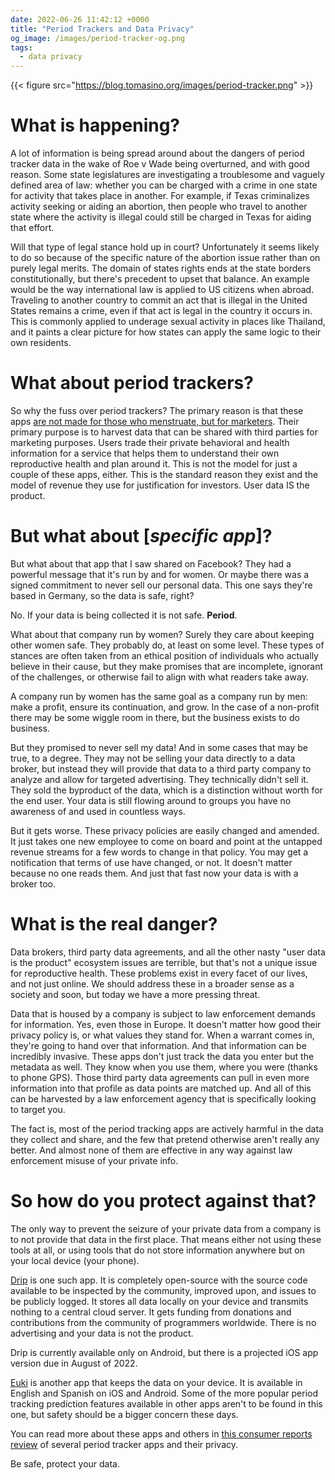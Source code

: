 ```yaml
---
date: 2022-06-26 11:42:12 +0000
title: "Period Trackers and Data Privacy"
og_image: /images/period-tracker-og.png
tags:
  - data privacy
---
```


{{< figure src="https://blog.tomasino.org/images/period-tracker.png" >}}

# What is happening?

A lot of information is being spread around about the dangers of period tracker
data in the wake of Roe v Wade being overturned, and with good reason. Some
state legislatures are investigating a troublesome and vaguely defined area of
law: whether you can be charged with a crime in one state for activity that
takes place in another. For example, if Texas criminalizes activity seeking or
aiding an abortion, then people who travel to another state where the activity
is illegal could still be charged in Texas for aiding that effort.

Will that type of legal stance hold up in court? Unfortunately it seems likely
to do so because of the specific nature of the abortion issue rather than on
purely legal merits. The domain of states rights ends at the state borders
constitutionally, but there's precedent to upset that balance. An example would
be the way international law is applied to US citizens when abroad. Traveling to
another country to commit an act that is illegal in the United States remains a
crime, even if that act is legal in the country it occurs in. This is commonly
applied to underage sexual activity in places like Thailand, and it paints a
clear picture for how states can apply the same logic to their own residents.

# What about period trackers?

So why the fuss over period trackers? The primary reason is that these apps [are
not made for those who menstruate, but for
marketers](https://www.vox.com/the-goods/2018/11/13/18079458/menstrual-tracking-surveillance-glow-clue-apple-health).
Their primary purpose is to harvest data that can be shared with third parties
for marketing purposes. Users trade their private behavioral and health
information for a service that helps them to understand their own reproductive
health and plan around it. This is not the model for just a couple of these
apps, either. This is the standard reason they exist and the model of revenue
they use for justification for investors. User data IS the product.

# But what about [*specific app*]?

But what about that app that I saw shared on Facebook? They had a powerful
message that it's run by and for women. Or maybe there was a signed commitment
to never sell our personal data. This one says they're based in Germany, so the
data is safe, right?

No. If your data is being collected it is not safe. **Period**.

What about that company run by women? Surely they care about keeping other
women safe. They probably do, at least on some level. These types of stances are
often taken from an ethical position of individuals who actually believe in
their cause, but they make promises that are incomplete, ignorant of the
challenges, or otherwise fail to align with what readers take away.

A company run by women has the same goal as a company run by men: make a profit,
ensure its continuation, and grow. In the case of a non-profit there may be some
wiggle room in there, but the business exists to do business.

But they promised to never sell my data! And in some cases that may be true, to
a degree. They may not be selling your data directly to a data broker, but
instead they will provide that data to a third party company to analyze and
allow for targeted advertising. They technically didn't sell it. They sold the
byproduct of the data, which is a distinction without worth for the end user.
Your data is still flowing around to groups you have no awareness of and used in
countless ways.

But it gets worse. These privacy policies are easily changed and amended. It
just takes one new employee to come on board and point at the untapped revenue
streams for a few words to change in that policy. You may get a notification
that terms of use have changed, or not. It doesn't matter because no one reads
them. And just that fast now your data is with a broker too.

# What is the real danger?

Data brokers, third party data agreements, and all the other nasty "user data is
the product" ecosystem issues are terrible, but that's not a unique issue for
reproductive health. These problems exist in every facet of our lives, and not
just online. We should address these in a broader sense as a society and soon,
but today we have a more pressing threat.

Data that is housed by a company is subject to law enforcement demands for
information. Yes, even those in Europe. It doesn't matter how good their privacy
policy is, or what values they stand for. When a warrant comes in, they're going
to hand over that information. And that information can be incredibly invasive.
These apps don't just track the data you enter but the metadata as well. They
know when you use them, where you were (thanks to phone GPS). Those third party
data agreements can pull in even more information into that profile as data
points are matched up. And all of this can be harvested by a law enforcement
agency that is specifically looking to target you.

The fact is, most of the period tracking apps are actively harmful in the data
they collect and share, and the few that pretend otherwise aren't really any
better. And almost none of them are effective in any way against law enforcement
misuse of your private info.

# So how do you protect against that?

The only way to prevent the seizure of your private data from a company is to
not provide that data in the first place. That means either not using these
tools at all, or using tools that do not store information anywhere but on your
local device (your phone).

[Drip](https://bloodyhealth.gitlab.io/) is one such app. It is completely
open-source with the source code available to be inspected by the community,
improved upon, and issues to be publicly logged. It stores all data locally on
your device and transmits nothing to a central cloud server. It gets funding
from donations and contributions from the community of programmers worldwide.
There is no advertising and your data is not the product.

Drip is currently available only on Android, but there is a projected iOS app
version due in August of 2022.

[Euki](https://eukiapp.com) is another app that keeps the data on your device.
It is available in English and Spanish on iOS and Android. Some of the more
popular period tracking prediction features available in other apps aren't to be
found in this one, but safety should be a bigger concern these days.

You can read more about these apps and others in [this consumer reports
review](https://www.consumerreports.org/health-privacy/period-tracker-apps-privacy-a2278134145/)
of several period tracker apps and their privacy.

Be safe, protect your data.
